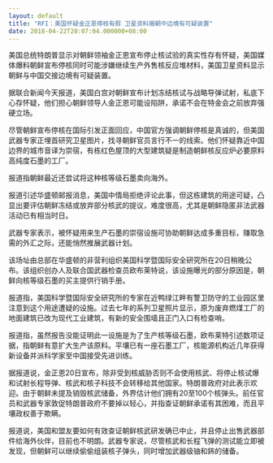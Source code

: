 ```yaml
---
layout: default
title: "RFI：美国怀疑金正恩停核有假 卫星资料揭朝中边境有可疑装置"
date: 2018-04-22T20:07:04.000000+08:00
---
```


美国总统特朗普显示对朝鲜领袖金正恩宣布停止核试验的真实性存有怀疑，美国媒体爆料朝鲜宣布停核同时可能涉嫌继续生产外售核反应堆材料，美国卫星资料显示朝鲜与中国交接边境有可疑装置。

据联合新闻今天报道，美国白宫对朝鲜宣布计划冻结核试与战略导弹试射，私底下心存怀疑，他们担心朝鲜领导人金正恩可能设陷阱，承诺不会在特金会之前放弃强硬立场。

尽管朝鲜宣布停核在国际引发正面回应，中国官方强调朝鲜停核是真诚的，但美国武器专家正埋首研究卫星图片，找寻朝鲜官员言行不一的线索。他们怀疑靠近中国边界的城市音译为崇宿，有栋红色屋顶的大型建筑疑是制造朝鲜核反应炉必要原料高纯度石墨的工厂。

报道指朝鲜最近还尝试将这种核等级石墨卖向海外。

报道引述华盛顿邮报消息，美国中情局拒绝评论此事，但这栋建筑的用途可疑，凸显出要评估朝鲜冻结或放弃部分核武的提议，难度很高，尤其是朝鲜隐匿非法武器活动已有相当时日。

武器专家表示，被怀疑用来生产石墨的崇宿设施可协助朝鲜达成多重目标，赚取急需的外汇之际，还能悄然推展武器计划。

该场址由总部在华盛顿的非营利组织美国科学暨国际安全研究所在20日稍晚公布。该组织创办人及联合国武器检查员欧布莱特说，该设施曝光的部分原因是，朝鲜向核等级石墨的买主提供行销手册。

报道指，美国科学暨国际安全研究所的专家在近鸭绿江畔有警卫防守的工业园区里注意到这个用途遭疑的设施。过去七年的系列卫星照片显示，原为废弃燃煤工厂的地面建筑已改为现代工业建筑，有新的安全围墙且正门入口有检查哨。

报道指，虽然报告没能证明此一设施是为了生产核等级石墨，欧布莱特引述数项证据，指朝鲜有意扩大生产该原料。平壤已有一座石墨工厂，核能源机构近几年获得新设备并派科学家至中国接受先进训练。

据报道说，金正恩20日宣布，除非受到核威胁否则不会使用核武、将停止核试爆和试射长程导弹、核武和核子科技不会转移给其他国家。特朗普政府对此表示欢迎。由于朝鲜未提及销毁核武储备，外界估计他们拥有20至100个核弹头。前任官员和武器专家敦促特朗普政府不要掉以轻心，并指查证朝鲜承诺有其困难，而且平壤政权善于欺瞒。

报道说，美国和盟友要如何有效查证朝鲜核武研发确已中止，并且停止出售武器部件给海外伙伴，目前也不明朗。武器专家说，尽管核武和长程飞弹的测试能立即被发现，但朝鲜可以继续偷偷组装核子弹头，同时增加武器级铀和鈽的储备。

